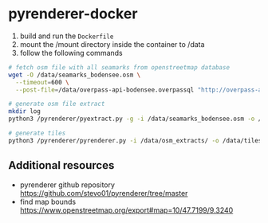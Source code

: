 # pyrenderer-docker

1. build and run the `Dockerfile`
2. mount the /mount directory inside the container to /data
3. follow the following commands
```bash
# fetch osm file with all seamarks from openstreetmap database
wget -O /data/seamarks_bodensee.osm \
  --timeout=600 \
  --post-file=/data/overpass-api-bodensee.overpassql "http://overpass-api.de/api/interpreter"

# generate osm file extract
mkdir log
python3 /pyrenderer/pyextract.py -g -i /data/seamarks_bodensee.osm -o /data/osm_extracts/ -x_min 268 -y_min 178 -x_max 269 -y_max 179

# generate tiles
python3 /pyrenderer/pyrenderer.py -i /data/osm_extracts/ -o /data/tiles/

```

## Additional resources
- pyrenderer github repository https://github.com/stevo01/pyrenderer/tree/master
- find map bounds https://www.openstreetmap.org/export#map=10/47.7199/9.3240

